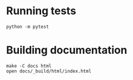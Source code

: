 



# Running tests

```
python -m pytest
```

# Building documentation

```
make -C docs html
open docs/_build/html/index.html
```